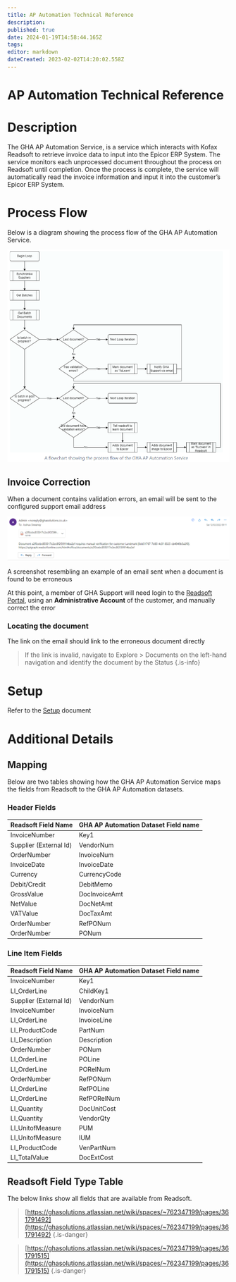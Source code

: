 ```yaml
---
title: AP Automation Technical Reference
description: 
published: true
date: 2024-01-19T14:58:44.165Z
tags: 
editor: markdown
dateCreated: 2023-02-02T14:20:02.558Z
---
```


# AP Automation Technical Reference


# Description

The GHA AP Automation Service, is a service which interacts with Kofax Readsoft to retrieve invoice data to input into the Epicor ERP System. The service monitors each unprocessed document throughout the process on Readsoft until completion. Once the process is complete, the service will automatically read the invoice information and input it into the customer’s Epicor ERP System.

# Process Flow

Below is a diagram showing the process flow of the GHA AP Automation Service.

![screenshot_2023-02-02_140557.png](/Assets/screenshot_2023-02-02_140557.png)

## Invoice Correction

When a document contains validation errors, an email will be sent to the configured support email address

![0feccd15-a89d-4ed8-abbf-ab7da8b1b7ea.png](/Assets/0feccd15-a89d-4ed8-abbf-ab7da8b1b7ea.png)

A screenshot resembling an example of an email sent when a document is found to be erroneous

At this point, a member of GHA Support will need login to the [Readsoft Portal](https://spigraph.readsoftonline.com/), using an **Administrative Account** of the customer, and manually correct the error

### Locating the document

The link on the email should link to the erroneous document directly

> If the link is invalid, navigate to Explore > Documents on the left-hand navigation and identify the document by the Status
{.is-info}

# Setup

 Refer to the [Setup](/Apps/APAutomation/TechnicalReference/Setup) document




# Additional Details

## Mapping

Below are two tables showing how the GHA AP Automation Service maps the fields from Readsoft to the GHA AP Automation datasets.

### Header Fields

| **Readsoft Field Name** | **GHA AP Automation Dataset Field name**
|-|-|
|InvoiceNumber|Key1|
|Supplier (External Id)|VendorNum|
|OrderNumber|InvoiceNum|
|InvoiceDate|InvoiceDate|
|Currency|CurrencyCode|
|Debit/Credit|DebitMemo|
|GrossValue|DocInvoiceAmt|
|NetValue|DocNetAmt|
|VATValue|DocTaxAmt|
|OrderNumber|RefPONum|
|OrderNumber|PONum|

### Line Item Fields

|**Readsoft Field Name**|**GHA AP Automation Dataset Field name**|
|-|-|
|InvoiceNumber|Key1|
|LI_OrderLine|ChildKey1|
|Supplier (External Id)|VendorNum|
|InvoiceNumber|InvoiceNum|
|LI_OrderLine|InvoiceLine|
|LI_ProductCode|PartNum|
|LI_Description|Description|
|OrderNumber|PONum|
|LI_OrderLine|POLine|
|LI_OrderLine|PORelNum|
|OrderNumber|RefPONum|
|LI_OrderLine|RefPOLine|
|LI_OrderLine|RefPORelNum|
|LI_Quantity|DocUnitCost|
|LI_Quantity|VendorQty|
|LI_UnitofMeasure|PUM|
|LI_UnitofMeasure|IUM|
|LI_ProductCode|VenPartNum|
|LI_TotalValue|DocExtCost|

## Readsoft Field Type Table

The below links show all fields that are available from Readsoft.

> [https://ghasolutions.atlassian.net/wiki/spaces/~762347199/pages/361791492](https://ghasolutions.atlassian.net/wiki/spaces/~762347199/pages/361791492)
{.is-danger}


> [https://ghasolutions.atlassian.net/wiki/spaces/~762347199/pages/361791515](https://ghasolutions.atlassian.net/wiki/spaces/~762347199/pages/361791515)
{.is-danger}

